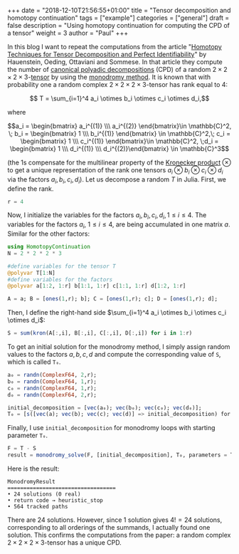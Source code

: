 +++
date = "2018-12-10T21:56:55+01:00"
title = "Tensor decomposition and homotopy continuation"
tags = ["example"]
categories = ["general"]
draft = false
description = "Using homotopy continuation for computing the CPD of a tensor"
weight = 3
author = "Paul"
+++

In this blog I want to repeat the computations from the article "[Homotopy Techniques for Tensor Decomposition and Perfect Identifiability](https://arxiv.org/pdf/1501.00090.pdf)" by Hauenstein, Oeding, Ottaviani and Sommese. In that article they compute the number of [canonical polyadic decompositions](https://en.wikipedia.org/wiki/Tensor_rank_decomposition) (CPD) of a random $2\times 2\times 2\times 3$-[tensor](https://en.wikipedia.org/wiki/Tensor) by using the [monodromy method](/guides/monodromy.md). It is known that with probability one a random complex $2\times 2\times 2\times 3$-tensor  has rank equal to 4:

$$ T = \sum_{i=1}^4 a_i \otimes b_i \otimes c_i \otimes d_i,$$

where

$$a_i = \begin{bmatrix} a_i^{(1)} \\\ a_i^{(2)} \end{bmatrix}\in \mathbb{C}^2, \; b_i  = \begin{bmatrix} 1 \\\ b_i^{(1)} \end{bmatrix} \in \mathbb{C}^2,\; c_i  = \begin{bmatrix} 1 \\\ c_i^{(1)} \end{bmatrix}\in \mathbb{C}^2, \;d_i = \begin{bmatrix} 1 \\\ d_i^{(1)} \\\   d_i^{(2)}\end{bmatrix} \in \mathbb{C}^3$$

(the $1$s compensate for the multilinear property of the [Kronecker product](https://en.wikipedia.org/wiki/Kronecker_product) $\otimes$ to get a unique representation of the rank one tensors $a_i\otimes b_i\otimes c_i \otimes d_i$ via the factors $a_i,b_i,c_i,d_i$).  Let us decompose a random $T$ in Julia. First, we define the rank.
```julia
r = 4
```

Now, I initialize the variables for the factors $a_i,b_i,c_i,d_i, 1\leq i\leq 4$. The variables for the factors $a_i$, $1\leq i\leq 4$, are being accumulated in one matrix $a$. Similar for the other factors:
```julia
using HomotopyContinuation
N = 2 * 2 * 2 * 3

#define variables for the tensor T
@polyvar T[1:N]
#define variables for the factors
@polyvar a[1:2, 1:r] b[1:1, 1:r] c[1:1, 1:r] d[1:2, 1:r]

A = a; B = [ones(1,r); b]; C = [ones(1,r); c]; D = [ones(1,r); d];
```

Then, I define the right-hand side $\sum_{i=1}^4 a_i \otimes b_i \otimes c_i \otimes d_i$:

```julia
S = sum(kron(A[:,i], B[:,i], C[:,i], D[:,i]) for i in 1:r)
```

To get an initial solution for the monodromy method, I simply assign random values to the factors $a,b,c,d$ and compute the corresponding value of `S`, which is called `T₀`.

```julia
a₀ = randn(ComplexF64, 2,r);
b₀ = randn(ComplexF64, 1,r);
c₀ = randn(ComplexF64, 1,r);
d₀ = randn(ComplexF64, 2,r);

initial_decomposition = [vec(a₀); vec(b₀); vec(c₀); vec(d₀)];
T₀ = [s([vec(a); vec(b); vec(c); vec(d)] => initial_decomposition) for s in S]
```

Finally, I use `initial_decomposition` for monodromy loops with starting parameter `T₀`.

```julia
F = T - S
result = monodromy_solve(F, [initial_decomposition], T₀, parameters = T)
```

Here is the result:

```julia-repl
MonodromyResult
==================================
• 24 solutions (0 real)
• return code → heuristic_stop
• 564 tracked paths
```

There are 24 solutions. However, since 1 solution gives $4!=24$ solutions, corresponding to all orderings of the summands, I actually found one solution. This confirms the computations from the paper: a random complex $2\times 2\times 2\times 3$-tensor has a unique CPD.
